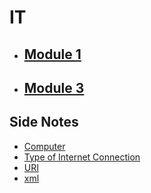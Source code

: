 # IT

- ## [Module 1](Notes/Module_1/m1_syllabus.md)
- ## [Module 3](Notes/Module_3/m3_syllabus.md)

## Side Notes

- [Computer](Side_Notes/computer) 
- [Type of Internet Connection](Side_Notes/type_of_internet_connection)
- [URI](Side_Notes/URI)
- [xml](Side_Notes/xml)